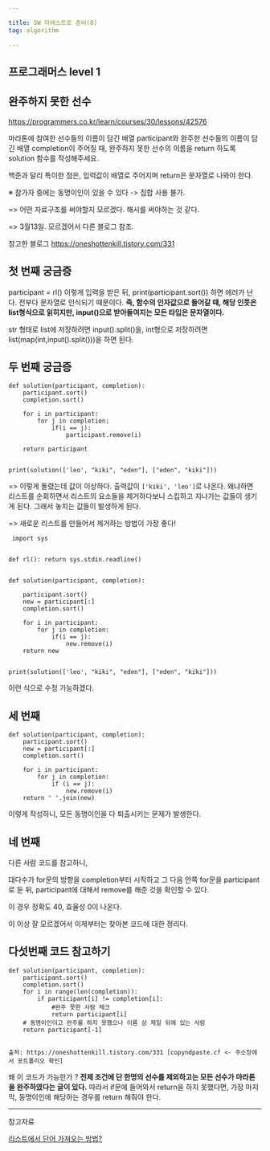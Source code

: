 ```yaml
---

title: SW 마에스트로 준비(8)
tag: algorithm

---
```


## 프로그래머스 level 1

## 완주하지 못한 선수

https://programmers.co.kr/learn/courses/30/lessons/42576

마라톤에 참여한 선수들의 이름이 담긴 배열 participant와 완주한 선수들의 이름이 담긴 배열 completion이 주어질 때, 완주하지 못한 선수의 이름을 return 하도록 solution 함수를 작성해주세요.

백준과 달리 특이한 점은, 입력값이 배열로 주어지며 return은 문자열로 나와야 한다.

※ 참가자 중에는 동명이인이 있을 수 있다 -> 집합 사용 불가.

=> 어떤 자료구조를 써야할지 모르겠다. 해시를 써야하는 것 같다.

=> 3월13일. 모르겠어서 다른 블로그 참조.

참고한 블로그
https://oneshottenkill.tistory.com/331




## 첫 번째 궁금증

participant = rl()
이렇게 입력을 받은 뒤, print(participant.sort())
하면 에러가 난다. 전부다 문자열로 인식되기 때문이다.
**즉, 함수의 인자값으로 들어갈 때, 해당 인풋은 list형식으로 읽히지만, input()으로 받아들여지는 모든 타입은 문자열이다.**

str 형태로 list에 저장하려면
input().split()을, int형으로 저장하려면 list(map(int,input().split()))을 하면 된다.


## 두 번째 궁금증

```
def solution(participant, completion):
    participant.sort()
    completion.sort()

    for i in participant:
        for j in completion:
            if(i == j):
                participant.remove(i)

    return participant


print(solution(['leo', "kiki", "eden"], ["eden", "kiki"]))

```

=> 이렇게 돌렸는데 값이 이상하다. 출력값이 `['kiki', 'leo']`로 나온다.
왜냐하면 리스트를 순회하면서 리스트의 요소들을 제거하다보니 스킵하고 지나가는 값들이 생기게 된다. 그래서 놓치는 값들이 발생하게 된다.

=> 새로운 리스트를 만들어서 제거하는 방법이 가장 좋다!

```
 import sys


def rl(): return sys.stdin.readline()


def solution(participant, completion):

    participant.sort()
    new = participant[:]
    completion.sort()

    for i in participant:
        for j in completion:
            if(i == j):
                new.remove(i)
    return new


print(solution(['leo', "kiki", "eden"], ["eden", "kiki"]))

```

이런 식으로 수정 가능하겠다.

## 세 번째

```
def solution(participant, completion):
    participant.sort()
    new = participant[:]
    completion.sort()
    
    for i in participant:
        for j in completion:
            if (i == j):
                new.remove(i)    
    return ' '.join(new)
```

이렇게 작성하니, 모든 동명이인을 다 퇴출시키는 문제가 발생한다.

## 네 번째 

다른 사람 코드를 참고하니,

대다수가 for문의 방향을 completion부터 시작하고 그 다음 안쪽 for문을 participant로 둔 뒤, participant에 대해서 remove를 해준 것을 확인할 수 있다. 

이 경우 정확도 40, 효율성 0이 나온다.

이 이상 잘 모르겠어서 이제부터는 찾아본 코드에 대한 정리다.


## 다섯번째 코드 참고하기 
```
def solution(participant, completion):
    participant.sort()
    completion.sort()
    for i in range(len(completion)):
        if participant[i] != completion[i]:
        	#완주 못한 사람 체크
            return participant[i]
	# 동명이인이고 완주를 하지 못했으나 이름 상 제일 뒤에 있는 사람
    return participant[-1]


출처: https://oneshottenkill.tistory.com/331 [copyndpaste.cf <- 주소창에서 포트폴리오 확인]
```

왜 이 코드가 가능한가 ?
**전제 조건에 단 한명의 선수를 제외하고는 모든 선수가 마라톤을 완주하였다는 글이 있다.**
따라서 if문에 들어와서 return을 하지 못했다면, 가장 마지막, 동명이인에 해당하는 경우를 return 해줘야 한다.








- - -
 
참고자료 

[리스트에서 단어 가져오는 방법?
](https://hashcode.co.kr/questions/1010/%EB%AC%B8%EC%9E%90%EC%97%B4%EC%9D%84-%EC%A0%80%EC%9E%A5%ED%95%98%EB%8A%94-%EB%A6%AC%EC%8A%A4%ED%8A%B8%EA%B0%80-%ED%8A%B9%EC%A0%95-%EB%AC%B8%EC%9E%90%EC%97%B4%EC%9D%84-%ED%8F%AC%ED%95%A8%ED%95%98%EB%8A%94%EC%A7%80-%EC%95%8C%EC%95%84%EB%82%B4%EB%A0%A4%EA%B3%A0-%ED%95%A9%EB%8B%88%EB%8B%A4
)
